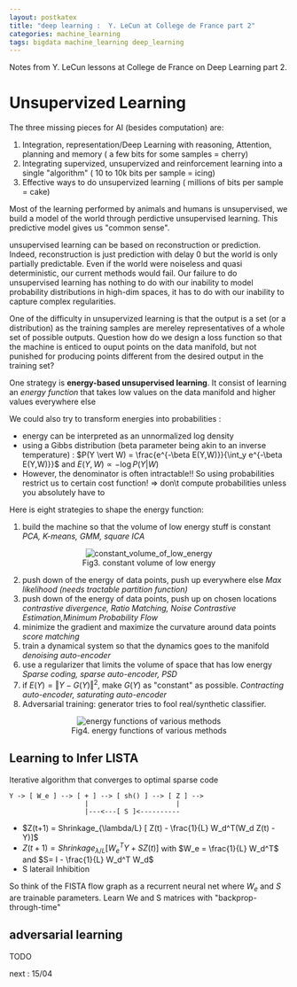 ```yaml
---
layout: postkatex
title: "deep learning :  Y. LeCun at College de France part 2"
categories: machine_learning
tags: bigdata machine_learning deep_learning
---
```


Notes from Y. LeCun lessons at College de France on Deep Learning part 2.
<!--more-->


# Unsupervized Learning
The three missing pieces for AI (besides computation) are:

 1. Integration, representation/Deep Learning with reasoning, Attention, planning and memory ( a few bits for some samples = cherry)
 2. Integrating supervized, unsupervized and reinforcement learning into a single "algorithm" ( 10 to 10k bits per sample = icing)
 3. Effective ways to do unsupervized learning ( millions of bits per sample = cake)

Most of the learning performed by animals and humans is unsupervised, we build a model of the world through perdictive unsupervised learning. This predictive model gives us "common sense".

unsupervised learning can be based on reconstruction or prediction. Indeed, reconstruction is just prediction with delay 0 but the world is only partially predictable.
Even if the world were noiseless and quasi deterministic, our current methods would fail. Our failure to do unsupervised learning has nothing to do with our inability to model probability distributions in high-dim spaces, it has to do with our inability to capture complex regularities.


One of the difficulty in unsupervized learning is that the output is a set (or a distribution) as the training samples are mereley representatives of a whole set of possible outputs.
Question how do we design a loss function so that the machine is enticed to ouput points on the data manifold, but not punished for producing points different from the desired output in the training set?

One strategy is **energy-based unsupervised learning**. It consist of learning an *energy function* that takes low values on the data manifold and higher values everywhere else

We could also try to transform energies into probabilities :

 - energy can be interpreted as an unnormalized log density
 - using a Gibbs distribution (beta parameter being akin to an inverse temperature) : $P(Y \vert W) = \frac{e^{-\beta E(Y,W)}}{\int_y e^{-\beta E(Y,W)}}$ and $E(Y,W) \propto -\log P(Y \vert W)$
 - However, the denominator is often intractable!! So using probabilities restrict us to certain cost function! $\Rightarrow$ don\t compute probabilities unless you absolutely have to

Here is eight strategies to shape the energy function:

 1. build the machine so that the volume of low energy stuff is constant *PCA, K-means, GMM, square ICA*
<figure>
  <div style="text-align: center">
    <img style="display: inline;" src="{{ site.baseurl }}/public/deep_learning_lecun_cdf/constant_volume_of_low_energy.png" alt="constant_volume_of_low_energy">
          <figcaption> Fig3. constant volume of low energy </figcaption>
  </div>
</figure>

 2. push down of the energy of data points, push up everywhere else *Max likelihood (needs tractable partition function)*
 3. push down of the energy of data points, push up on chosen locations *contrastive divergence, Ratio Matching, Noise Contrastive Estimation,Minimum Probability Flow*
 4. minimize the gradient and maximize the curvature around data points *score matching*
 5. train a dynamical system so that the dynamics goes to the manifold *denoising auto-encoder*
 6. use a regularizer that limits the volume of space that has low energy *Sparse coding, sparse auto-encoder, PSD*
 7. if $E(Y) = \Vert Y - G(Y) \Vert^2$, make $G(Y)$ as "constant" as possible. *Contracting auto-encoder, saturating auto-encoder*
 8. Adversarial training: generator tries to fool real/synthetic classifier.

<figure>
  <div style="text-align: center">
    <img style="display: inline;" src="{{ site.baseurl }}/public/deep_learning_lecun_cdf/energy_functions_of_various_methods.png" alt="energy functions of various methods">
          <figcaption> Fig4. energy functions of various methods </figcaption>
  </div>
</figure>


## Learning to Infer LISTA
Iterative algorithm that converges to optimal sparse code

```
Y -> [ W_e ] --> [ + ] --> [ sh() ] --> [ Z ] -->
                   |                      |
                   |---<---[ S ]<----------

```


 - $Z(t+1) = Shrinkage_{\lambda/L} [ Z(t) - \frac{1}{L} W_d^T(W_d Z(t) - Y)]$
 - $Z(t+1) = Shrinkage_{\lambda/L}  [ W_e^T Y + S Z(t)]$ with $W_e = \frac{1}{L} W_d^T$ and $S= I - \frac{1}{L} W_d^T W_d$
 - S laterail Inhibition

So think of the FISTA flow graph as a recurrent neural net where $W_e$ and $S$ are trainable parameters. Learn We and S matrices with "backprop-through-time"

## adversarial learning

TODO



next : 15/04 

